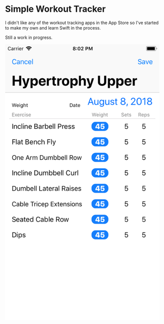 # Simple Workout Tracker
I didn't like any of the workout tracking apps in the App Store so I've started to make my own and learn Swift in the process.

Still a work in progress.

![pic](/images/screenshot.png)
